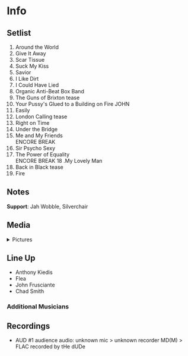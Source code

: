 # Info

## Setlist

1. Around the World
2. Give It Away
3. Scar Tissue
4. Suck My Kiss
5. Savior
6. I Like Dirt
7. I Could Have Lied
8. Organic Anti-Beat Box Band
9. The Guns of Brixton tease
10. Your Pussy's Glued to a Building on Fire JOHN
11. Easily
12. London Calling tease
13. Right on Time
14. Under the Bridge
15. Me and My Friends
<br> ENCORE BREAK
16. Sir Psycho Sexy
17. The Power of Equality
<br> ENCORE BREAK
18 .My Lovely Man
19. Back in Black tease
20. Fire

## Notes

**Support**: Jah Wobble, Silverchair

## Media 

<details>
  <summary>Pictures</summary>
  <!--<img alt="Setlist" title="Setlist" src="_.jpg" height="200" />
  <img alt="Clipping" title="Clipping" src="_.jpg" height="200" />
  <img alt="Flyer" title="Flyer" src="_.jpg" height="200" />-->
</details>

## Line Up

* Anthony Kiedis
* Flea
* John Frusciante
* Chad Smith

### Additional Musicians

## Recordings

* AUD #1 audience audio: unknown mic > unknown recorder MD(M) > FLAC recorded by tHe dUDe